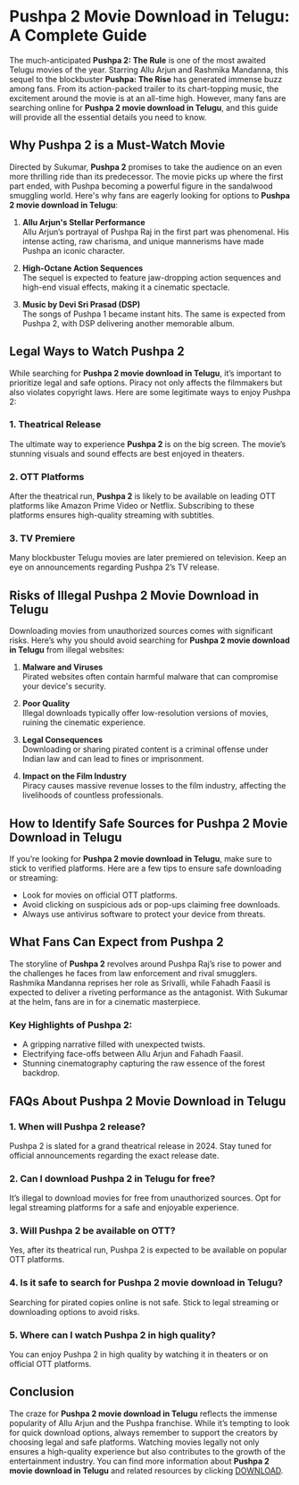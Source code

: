 # Pushpa 2 Movie Download in Telugu: A Complete Guide

The much-anticipated **Pushpa 2: The Rule** is one of the most awaited Telugu movies of the year. Starring Allu Arjun and Rashmika Mandanna, this sequel to the blockbuster **Pushpa: The Rise** has generated immense buzz among fans. From its action-packed trailer to its chart-topping music, the excitement around the movie is at an all-time high. However, many fans are searching online for **Pushpa 2 movie download in Telugu**, and this guide will provide all the essential details you need to know.

## Why Pushpa 2 is a Must-Watch Movie

Directed by Sukumar, **Pushpa 2** promises to take the audience on an even more thrilling ride than its predecessor. The movie picks up where the first part ended, with Pushpa becoming a powerful figure in the sandalwood smuggling world. Here's why fans are eagerly looking for options to **Pushpa 2 movie download in Telugu**:

1. **Allu Arjun's Stellar Performance**  
   Allu Arjun’s portrayal of Pushpa Raj in the first part was phenomenal. His intense acting, raw charisma, and unique mannerisms have made Pushpa an iconic character.

2. **High-Octane Action Sequences**  
   The sequel is expected to feature jaw-dropping action sequences and high-end visual effects, making it a cinematic spectacle.

3. **Music by Devi Sri Prasad (DSP)**  
   The songs of Pushpa 1 became instant hits. The same is expected from Pushpa 2, with DSP delivering another memorable album.

## Legal Ways to Watch Pushpa 2

While searching for **Pushpa 2 movie download in Telugu**, it’s important to prioritize legal and safe options. Piracy not only affects the filmmakers but also violates copyright laws. Here are some legitimate ways to enjoy Pushpa 2:

### 1. **Theatrical Release**  
   The ultimate way to experience **Pushpa 2** is on the big screen. The movie’s stunning visuals and sound effects are best enjoyed in theaters.

### 2. **OTT Platforms**  
   After the theatrical run, **Pushpa 2** is likely to be available on leading OTT platforms like Amazon Prime Video or Netflix. Subscribing to these platforms ensures high-quality streaming with subtitles.

### 3. **TV Premiere**  
   Many blockbuster Telugu movies are later premiered on television. Keep an eye on announcements regarding Pushpa 2’s TV release.

## Risks of Illegal Pushpa 2 Movie Download in Telugu

Downloading movies from unauthorized sources comes with significant risks. Here’s why you should avoid searching for **Pushpa 2 movie download in Telugu** from illegal websites:

1. **Malware and Viruses**  
   Pirated websites often contain harmful malware that can compromise your device's security.

2. **Poor Quality**  
   Illegal downloads typically offer low-resolution versions of movies, ruining the cinematic experience.

3. **Legal Consequences**  
   Downloading or sharing pirated content is a criminal offense under Indian law and can lead to fines or imprisonment.

4. **Impact on the Film Industry**  
   Piracy causes massive revenue losses to the film industry, affecting the livelihoods of countless professionals.

## How to Identify Safe Sources for Pushpa 2 Movie Download in Telugu

If you’re looking for **Pushpa 2 movie download in Telugu**, make sure to stick to verified platforms. Here are a few tips to ensure safe downloading or streaming:

- Look for movies on official OTT platforms.
- Avoid clicking on suspicious ads or pop-ups claiming free downloads.
- Always use antivirus software to protect your device from threats.

## What Fans Can Expect from Pushpa 2

The storyline of **Pushpa 2** revolves around Pushpa Raj’s rise to power and the challenges he faces from law enforcement and rival smugglers. Rashmika Mandanna reprises her role as Srivalli, while Fahadh Faasil is expected to deliver a riveting performance as the antagonist. With Sukumar at the helm, fans are in for a cinematic masterpiece.

### Key Highlights of Pushpa 2:
- A gripping narrative filled with unexpected twists.
- Electrifying face-offs between Allu Arjun and Fahadh Faasil.
- Stunning cinematography capturing the raw essence of the forest backdrop.

## FAQs About Pushpa 2 Movie Download in Telugu

### 1. **When will Pushpa 2 release?**  
   Pushpa 2 is slated for a grand theatrical release in 2024. Stay tuned for official announcements regarding the exact release date.

### 2. **Can I download Pushpa 2 in Telugu for free?**  
   It’s illegal to download movies for free from unauthorized sources. Opt for legal streaming platforms for a safe and enjoyable experience.

### 3. **Will Pushpa 2 be available on OTT?**  
   Yes, after its theatrical run, Pushpa 2 is expected to be available on popular OTT platforms.

### 4. **Is it safe to search for Pushpa 2 movie download in Telugu?**  
   Searching for pirated copies online is not safe. Stick to legal streaming or downloading options to avoid risks.

### 5. **Where can I watch Pushpa 2 in high quality?**  
   You can enjoy Pushpa 2 in high quality by watching it in theaters or on official OTT platforms.

## Conclusion

The craze for **Pushpa 2 movie download in Telugu** reflects the immense popularity of Allu Arjun and the Pushpa franchise. While it’s tempting to look for quick download options, always remember to support the creators by choosing legal and safe platforms. Watching movies legally not only ensures a high-quality experience but also contributes to the growth of the entertainment industry. You can find more information about **Pushpa 2 movie download in Telugu** and related resources by clicking [DOWNLOAD](https://seocostcalculator.blogspot.com/).
